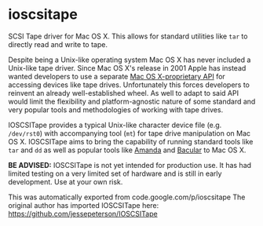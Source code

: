# ioscsitape


SCSI Tape driver for Mac OS X. This allows for standard utilities like `tar` to directly read and write to tape.

Despite being a Unix-like operating system Mac OS X has never included a Unix-like tape driver. Since Mac OS X's release in 2001 Apple has instead wanted developers to use a separate [Mac OS X-proprietary API](http://developer.apple.com/library/mac/documentation/DeviceDrivers/Conceptual/WorkingWithSAM/WWS_SAMDevInt/WWS_SAM_DevInt.html) for accessing devices like tape drives. Unfortunately this forces developers to reinvent an already well-established wheel. As well to adapt to said API would limit the flexibility and platform-agnostic nature of some standard and very popular tools and methodologies of working with tape drives.

IOSCSITape provides a typical Unix-like character device file (e.g. `/dev/rst0`) with accompanying tool (`mt`) for tape drive manipulation on Mac OS X. IOSCSITape aims to bring the capability of running standard tools like `tar` and `dd` as well as popular tools like [Amanda](http://www.amanda.org/) and [Bacular](http://www.bacula.org/) to Mac OS X.

**BE ADVISED:** IOSCSITape is not yet intended for production use. It has had limited testing on a very limited set of hardware and is still in early development. Use at your own risk.

This was automatically exported from code.google.com/p/ioscsitape
The original author has imported IOSCSITape here: https://github.com/jessepeterson/IOSCSITape
